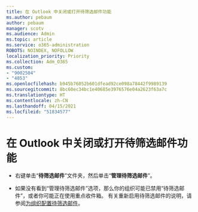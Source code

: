 ```yaml
---
title: 在 Outlook 中关闭或打开待筛选邮件功能
ms.author: pebaum
author: pebaum
manager: scotv
ms.audience: Admin
ms.topic: article
ms.service: o365-administration
ROBOTS: NOINDEX, NOFOLLOW
localization_priority: Priority
ms.collection: Adm_O365
ms.custom:
- "9002504"
- "4853"
ms.openlocfilehash: b945b76052b601dfead92ce098a78442f9989139
ms.sourcegitcommit: 8bc60ec34bc1e40685e3976576e04a2623f63a7c
ms.translationtype: HT
ms.contentlocale: zh-CN
ms.lasthandoff: 04/15/2021
ms.locfileid: "51834577"
---
```

# <a name="turn-off-or-on-clutter-in-outlook"></a>在 Outlook 中关闭或打开待筛选邮件功能

- 右键单击“**待筛选邮件**”文件夹，然后单击“**管理待筛选邮件**”。   

- 如果没有看到“管理待筛选邮件”选项，那么你的组织可能已禁用“待筛选邮件”，或者你可能正在使用重点收件箱。 有关重新启用待筛选邮件的说明，请参阅[为组织配置待筛选邮件](https://support.office.com/article/832276bd-d024-47b6-a80a-a6b884907a5b?wt.mc_id=SCL_a9c72a77-1bc4-40e6-ba6d-103c1d1aba4c_AdmHlp)。
